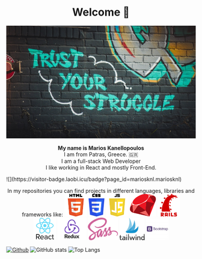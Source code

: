 <h1 align=center> Welcome 👋 </h1>

<img title="Title" height=300 width=100% src="https://github.com/mariosknl/mariosknl/blob/master/assets/trust_your_struggle.jpeg">

<p align=center>
  <b>My name is Marios Kanellopoulos</b> <br />
  I am from Patras, Greece. 🇬🇷 <br />
  I am a full-stack Web Developer <br />
  I like working in React and mostly Front-End. <br />
</p>
![](https://visitor-badge.laobi.icu/badge?page_id=mariosknl.mariosknl)


<p align=center>
    In my repositories you can find projects in different languages, libraries and frameworks like:
<span align=center class=d-flex>
<img title="HTML" height=60 src="https://github.com/mariosknl/mariosknl/blob/master/assets/html5.png">
<img title="CSS3" height=60 src="https://github.com/mariosknl/mariosknl/blob/master/assets/css3.png">
<img title="JS" height=60 src="https://github.com/mariosknl/mariosknl/blob/master/assets/js.png">
<img title="RUBY" height=60 src="https://github.com/mariosknl/mariosknl/blob/master/assets/ruby.png">
<img title="RAILS" height=60 src="https://github.com/mariosknl/mariosknl/blob/master/assets/rails.png">
</span> <br />
<span align=center class=d-flex>
<img title="REACT" height=60 src="https://github.com/mariosknl/mariosknl/blob/master/assets/react.png">
<img title="REDUX" height=60 src="https://github.com/mariosknl/mariosknl/blob/master/assets/redux.png">
<img title="SASS" height=60 src="https://github.com/mariosknl/mariosknl/blob/master/assets/sass.png">
<img title="TAILWIND" height=60 src="https://github.com/mariosknl/mariosknl/blob/master/assets/tailwind.jpeg">
<img title="BOOTSTRAP" height=60 src="https://github.com/mariosknl/mariosknl/blob/master/assets/bootstrap.jpeg">
</span>
</p>

[![Github](https://img.shields.io/github/followers/mariosknl?label=Follow&style=social)](https://github.com/mariosknl)
![GitHub stats](https://github-readme-stats.vercel.app/api?username=mariosknl&show_icons=true&theme=tokyonight)
![Top Langs](https://github-readme-stats.vercel.app/api/top-langs/?username=mariosknl&theme=tokyonight)
